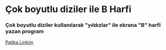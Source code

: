 # Çok boyutlu diziler ile B Harfi

### Çok boyutlu diziler kullanılarak "yıldızlar" ile ekrana "B" harfi yazan program

[Patika Linkim](https://app.patika.dev/burakkartalq7)
